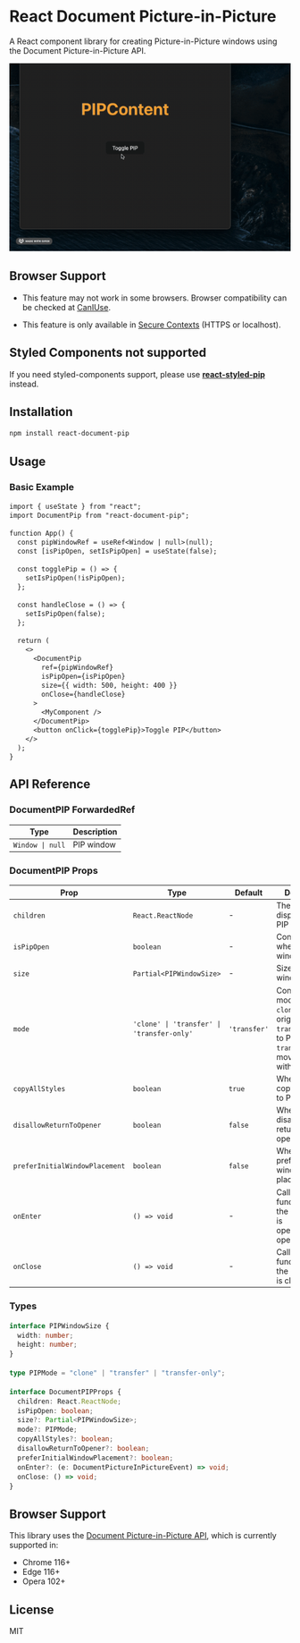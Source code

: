 # React Document Picture-in-Picture

A React component library for creating Picture-in-Picture windows using the Document Picture-in-Picture API.

![React PIP Demo](./demo.gif)

## Browser Support

- This feature may not work in some browsers. Browser compatibility can be checked at [CanIUse](https://caniuse.com/mdn-api_documentpictureinpicture).

- This feature is only available in [Secure Contexts](https://developer.mozilla.org/en-US/docs/Web/Security/Secure_Contexts) (HTTPS or localhost).

## Styled Components not supported

If you need styled-components support, please use **[react-styled-pip](https://www.npmjs.com/package/react-styled-pip)** instead.

## Installation

```bash
npm install react-document-pip
```

## Usage

### Basic Example

```tsx
import { useState } from "react";
import DocumentPip from "react-document-pip";

function App() {
  const pipWindowRef = useRef<Window | null>(null);
  const [isPipOpen, setIsPipOpen] = useState(false);

  const togglePip = () => {
    setIsPipOpen(!isPipOpen);
  };

  const handleClose = () => {
    setIsPipOpen(false);
  };

  return (
    <>
      <DocumentPip
        ref={pipWindowRef}
        isPipOpen={isPipOpen}
        size={{ width: 500, height: 400 }}
        onClose={handleClose}
      >
        <MyComponent />
      </DocumentPip>
      <button onClick={togglePip}>Toggle PIP</button>
    </>
  );
}
```

## API Reference

### DocumentPIP ForwardedRef

| Type             | Description |
| ---------------- | ----------- |
| `Window \| null` | PIP window  |

### DocumentPIP Props

| Prop                           | Type                                       | Default      | Description                                                                                                                       |
| ------------------------------ | ------------------------------------------ | ------------ | --------------------------------------------------------------------------------------------------------------------------------- |
| `children`                     | `React.ReactNode`                          | -            | The content to display in the PIP window                                                                                          |
| `isPipOpen`                    | `boolean`                                  | -            | Controls whether the PIP window is open                                                                                           |
| `size`                         | `Partial<PIPWindowSize>`                   | -            | Size of the PIP window                                                                                                            |
| `mode`                         | `'clone' \| 'transfer' \| 'transfer-only'` | `'transfer'` | Content display mode<br>`clone`: keep original + copy<br>`transfer`: move to PIP<br>`transfer-only`: move to PIP without original |
| `copyAllStyles`                | `boolean`                                  | `true`       | Whether to copy all styles to PIP window                                                                                          |
| `disallowReturnToOpener`       | `boolean`                                  | `false`      | Whether to disallow returning to the opener window                                                                                |
| `preferInitialWindowPlacement` | `boolean`                                  | `false`      | Whether to prefer initial window placement                                                                                        |
| `onEnter`                      | `() => void`                               | -            | Callback function when the PIP window is opesuccessfully opened                                                                   |
| `onClose`                      | `() => void`                               | -            | Callback function when the PIP window is closed                                                                                   |

### Types

```typescript
interface PIPWindowSize {
  width: number;
  height: number;
}

type PIPMode = "clone" | "transfer" | "transfer-only";

interface DocumentPIPProps {
  children: React.ReactNode;
  isPipOpen: boolean;
  size?: Partial<PIPWindowSize>;
  mode?: PIPMode;
  copyAllStyles?: boolean;
  disallowReturnToOpener?: boolean;
  preferInitialWindowPlacement?: boolean;
  onEnter?: (e: DocumentPictureInPictureEvent) => void;
  onClose: () => void;
}
```

## Browser Support

This library uses the [Document Picture-in-Picture API](https://developer.chrome.com/docs/web-platform/document-picture-in-picture/), which is currently supported in:

- Chrome 116+
- Edge 116+
- Opera 102+

## License

MIT
